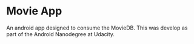 # Movie App
An android app designed to consume the MovieDB. This was develop as part of the Android Nanodegree at Udacity.
